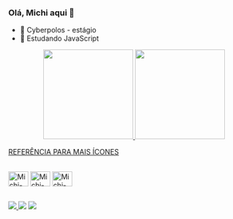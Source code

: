 ### Olá, Michi aqui 👋

- 🔭 Cyberpolos - estágio
- 🌱 Estudando JavaScript

<div align="center">
  <a href="https://github.com/gmichin">
  <img height="180em" src="https://github-readme-stats.vercel.app/api?username=gmichin&show_icons=true&theme=highcontrast&include_all_commits=true&count_private=true"/>
  <img height="180em" src="https://github-readme-stats.vercel.app/api/top-langs/?username=gmichin&layout=compact&langs_count=7&theme=highcontrast"/>
</div>
  
  [REFERÊNCIA PARA MAIS ÍCONES](https://devicon.dev/)
  
  <div style="display: inline_block"><br>
  <img align="center" alt="Michi-Js" height="30" width="40" src="https://cdn.jsdelivr.net/gh/devicons/devicon/icons/javascript/javascript-original.svg">
  <img align="center" alt="Michi-Html" height="30" width="40" src="https://cdn.jsdelivr.net/gh/devicons/devicon/icons/html5/html5-original.svg">
  <img align="center" alt= "Michi-CSharp" height="30" width="40" src="https://cdn.jsdelivr.net/gh/devicons/devicon/icons/csharp/csharp-original.svg">
</div>
 
    
##
<div> 
  <a href="https://www.instagram.com/gmichin/" target="_blank"><img src="https://img.shields.io/badge/-Instagram-%23E4405F?style=for-the-badge&logo=instagram&logoColor=white" target="_blank"> 
  <a href = "mailto:gmassamichi@gmail.com"><img src="https://img.shields.io/badge/-Gmail-%23333?style=for-the-badge&logo=gmail&logoColor=white" target="_blank"></a>
  <a href="https://www.linkedin.com/in/gustavo-nakamura-597b36221/" target="_blank"><img src="https://img.shields.io/badge/-LinkedIn-%230077B5?style=for-the-badge&logo=linkedin&logoColor=white" target="_blank">
 
</div>
